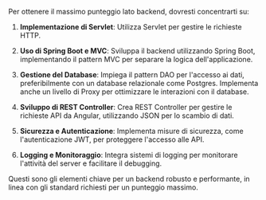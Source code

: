 Per ottenere il massimo punteggio lato backend, dovresti concentrarti su:

1. **Implementazione di Servlet**: Utilizza Servlet per gestire le richieste HTTP.

2. **Uso di Spring Boot e MVC**: Sviluppa il backend utilizzando Spring Boot, implementando il pattern MVC per separare la logica dell'applicazione.

3. **Gestione del Database**: Impiega il pattern DAO per l'accesso ai dati, preferibilmente con un database relazionale come Postgres. Implementa anche un livello di Proxy per ottimizzare le interazioni con il database.

4. **Sviluppo di REST Controller**: Crea REST Controller per gestire le richieste API da Angular, utilizzando JSON per lo scambio di dati.

5. **Sicurezza e Autenticazione**: Implementa misure di sicurezza, come l'autenticazione JWT, per proteggere l'accesso alle API.

6. **Logging e Monitoraggio**: Integra sistemi di logging per monitorare l'attività del server e facilitare il debugging.

Questi sono gli elementi chiave per un backend robusto e performante, in linea con gli standard richiesti per un punteggio massimo.